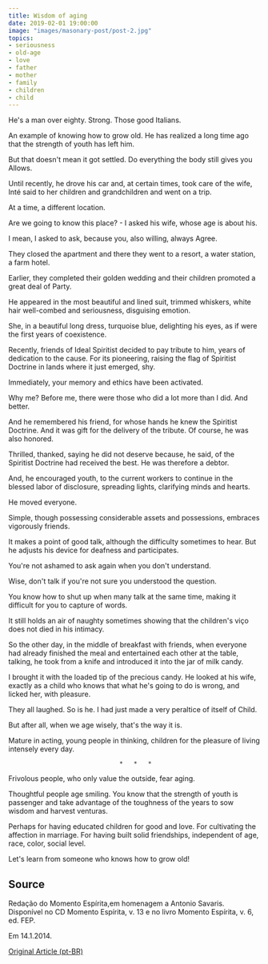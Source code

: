 ```yaml
---
title: Wisdom of aging
date: 2019-02-01 19:00:00
image: "images/masonary-post/post-2.jpg"
topics: 
- seriousness
- old-age
- love
- father
- mother
- family
- children
- child
---
```


He's a man over eighty. Strong. Those good Italians.

An example of knowing how to grow old. He has realized a long time ago that the
strength of youth has left him.

But that doesn't mean it got settled. Do everything the body still gives you
Allows.

Until recently, he drove his car and, at certain times, took care of the
wife, Inté said to her children and grandchildren and went on a trip.

At a time, a different location.

Are we going to know this place? - I asked his wife, whose age is about his.

I mean, I asked to ask, because you, also willing, always
Agree.

They closed the apartment and there they went to a resort, a water station, a
farm hotel.

Earlier, they completed their golden wedding and their children promoted a great deal of
Party.

He appeared in the most beautiful and lined suit, trimmed whiskers, white hair
well-combed and seriousness, disguising emotion.

She, in a beautiful long dress, turquoise blue, delighting his eyes, as if
were the first years of coexistence.

Recently, friends of Ideal Spiritist decided to pay tribute to him,
years of dedication to the cause. For its pioneering, raising the flag of
Spiritist Doctrine in lands where it just emerged, shy.

Immediately, your memory and ethics have been activated.

Why me? Before me, there were those who did a lot more than I did. And better.

And he remembered his friend, for whose hands he knew the Spiritist Doctrine. And it was
gift for the delivery of the tribute. Of course, he was also honored.

Thrilled, thanked, saying he did not deserve because, he said, of the Spiritist Doctrine
had received the best. He was therefore a debtor.

And, he encouraged youth, to the current workers to continue in the blessed
labor of disclosure, spreading lights, clarifying minds and hearts.

He moved everyone.

Simple, though possessing considerable assets and possessions, embraces vigorously
friends.

It makes a point of good talk, although the difficulty sometimes to hear. But
he adjusts his device for deafness and participates.

You're not ashamed to ask again when you don't understand.

Wise, don't talk if you're not sure you understood the question.

You know how to shut up when many talk at the same time, making it difficult for you to capture
of words.

It still holds an air of naughty sometimes showing that the children's viço does not
died in his intimacy.

So the other day, in the middle of breakfast with friends, when everyone had already
finished the meal and entertained each other at the table, talking, he took from a
knife and introduced it into the jar of milk candy.

I brought it with the loaded tip of the precious candy. He looked at his wife,
exactly as a child who knows that what he's going to do is wrong, and licked her,
with pleasure.

They all laughed. So is he. I had just made a very peraltice of itself of
Child.

But after all, when we age wisely, that's the way it is.

Mature in acting, young people in thinking, children for the pleasure of living intensely
every day.

                                   *   *   *

Frivolous people, who only value the outside, fear aging.

Thoughtful people age smiling. You know that the strength of youth is
passenger and take advantage of the toughness of the years to sow wisdom and harvest
venturas.

Perhaps for having educated children for good and love. For cultivating the
affection in marriage. For having built solid friendships, independent of
age, race, color, social level.

Let's learn from someone who knows how to grow old!


## Source
Redação do Momento Espírita,em homenagem a Antonio Savaris.
Disponível no CD Momento Espírita, v. 13 e no
livro Momento Espírita, v. 6, ed. FEP.

Em 14.1.2014.

[Original Article (pt-BR)](http://momento.com.br/pt/ler_texto.php?id=1519)
